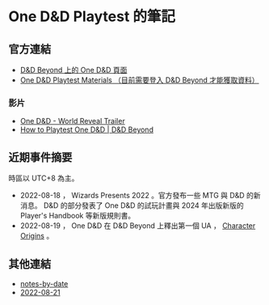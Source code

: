 # One D&D Playtest 的筆記

## 官方連結

- [D&D Beyond 上的 One D&D 頁面](https://www.dndbeyond.com/one-dnd)
- [One D&D Playtest Materials （目前需要登入 D&D Beyond 才能獲取資料）](https://www.dndbeyond.com/sources/one-dnd)

### 影片

- [One D&D - World Reveal Trailer](https://www.youtube.com/watch?v=OpI7J9vtbnw)
- [How to Playtest One D&D | D&D Beyond](https://www.youtube.com/watch?v=YuOpQ_OHlpQ)

## 近期事件摘要

時區以 UTC+8 為主。

- 2022-08-18 ， Wizards Presents 2022 。官方發布一些 MTG 與 D&D 的新消息。 D&D 的部分發表了 One D&D 的試玩計畫與 2024 年出版新版的 Player's Handbook 等新版規則書。
- 2022-08-19 ， One D&D 在 D&D Beyond 上釋出第一個 UA ， [Character Origins](https://www.dndbeyond.com/sources/one-dnd/character-origins) 。

## 其他連結

- [notes-by-date](notes-by-date/)
- [2022-08-21](notes-by-date/2022-08-21.md)
